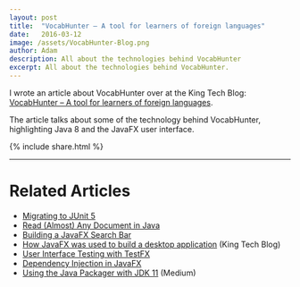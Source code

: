 ```yaml
---
layout: post
title:  "VocabHunter – A tool for learners of foreign languages"
date:   2016-03-12
image: /assets/VocabHunter-Blog.png
author: Adam
description: All about the technologies behind VocabHunter
excerpt: All about the technologies behind VocabHunter.
---
```

I wrote an article about VocabHunter over at the King Tech Blog: [VocabHunter – A tool for learners of foreign languages][KingTechBlog1].

The article talks about some of the technology behind VocabHunter, highlighting Java 8 and the JavaFX user interface.

{% include share.html %}
___

# Related Articles
* [Migrating to JUnit 5]
* [Read (Almost) Any Document in Java]
* [Building a JavaFX Search Bar]
* [How JavaFX was used to build a desktop application][KingTechBlog2] (King Tech Blog)
* [User Interface Testing with TestFX][TestFX]
* [Dependency Injection in JavaFX][DependencyInjection]
* [Using the Java Packager with JDK 11] (Medium)

[TestFX]:/2016/07/27/TestFX.html
[DependencyInjection]:/2016/11/13/JavaFX-Dependency-Injection.html
[Building a JavaFX Search Bar]:/2017/01/15/Search-Bar.html
[Read (Almost) Any Document in Java]:/2017/04/30/Read-Any-Document-Format.html
[Migrating to JUnit 5]:/2017/10/17/migrating-to-junit-5.html
[Using the Java Packager with JDK 11]:https://medium.com/@adam_carroll/java-packager-with-jdk11-31b3d620f4a8

[KingTechBlog1]:https://medium.com/techking/vocabhunter-a-tool-for-learners-of-foreign-languages-55c467a6250c
[KingTechBlog2]:https://medium.com/techking/how-javafx-was-used-to-build-a-desktop-application-7d4c680d8dc
